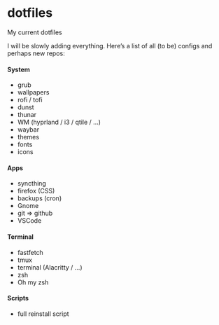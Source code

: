 # dotfiles
My current dotfiles

I will be slowly adding everything.
Here’s a list of all (to be) configs and perhaps new repos:

#### System
- grub
- wallpapers
- rofi / tofi
- dunst
- thunar
- WM (hyprland / i3 / qtile / ...)
- waybar
- themes
- fonts
- icons

#### Apps
- syncthing
- firefox (CSS)
- backups (cron)
- Gnome
- git => github
- VSCode

#### Terminal
- fastfetch
- tmux
- terminal (Alacritty / ...)
- zsh
- Oh my zsh

#### Scripts
- full reinstall script

